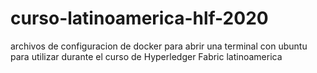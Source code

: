 # curso-latinoamerica-hlf-2020
archivos  de configuracion de  docker para abrir una terminal con ubuntu para utilizar durante el curso de Hyperledger Fabric latinoamerica
